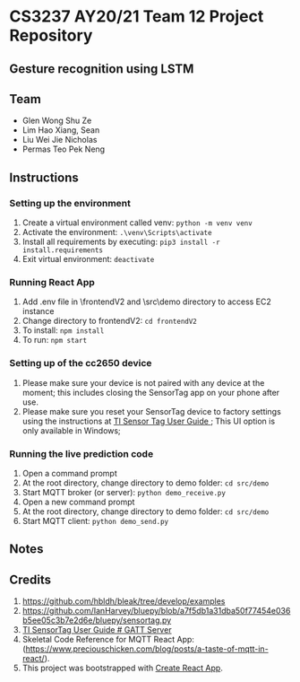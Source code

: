 # CS3237 AY20/21  Team 12 Project Repository
## Gesture recognition using LSTM

## Team
- Glen Wong Shu Ze
- Lim Hao Xiang, Sean
- Liu Wei Jie Nicholas
- Permas Teo Pek Neng

## Instructions

### Setting up the environment
1. Create a virtual environment called venv: `python -m venv venv`
2. Activate the environment: `.\venv\Scripts\activate`
3. Install all requirements by executing: `pip3 install -r install.requirements`
4. Exit virtual environment: `deactivate`

### Running React App
1. Add .env file in \frontendV2 and \src\demo directory to access EC2 instance
2. Change directory to frontendV2: `cd frontendV2` 
3. To install: `npm install`
4. To run: `npm start`

### Setting up of the cc2650 device
1. Please make sure your device is not paired with any device at the moment; this includes closing the SensorTag app on your phone after use.
2. Please make sure you reset your SensorTag device to factory settings using the instructions at
[TI Sensor Tag User Guide ](https://processors.wiki.ti.com/index.php/CC2650_SensorTag_User's_Guide#Firmware_Upgrade); This UI option is only available in Windows;

### Running the live prediction code
1. Open a command prompt
2. At the root directory, change directory to demo folder: `cd src/demo`
3. Start MQTT broker (or server): `python demo_receive.py`
4. Open a new command prompt
5. At the root directory, change directory to demo folder: `cd src/demo`
6. Start MQTT client: `python demo_send.py`

## Notes


## Credits
1. https://github.com/hbldh/bleak/tree/develop/examples
2. https://github.com/IanHarvey/bluepy/blob/a7f5db1a31dba50f77454e036b5ee05c3b7e2d6e/bluepy/sensortag.py
3. [TI SensorTag User Guide # GATT Server](https://processors.wiki.ti.com/index.php/CC2650_SensorTag_User's_Guide#Gatt_Server)
4. Skeletal Code Reference for MQTT React App: (https://www.preciouschicken.com/blog/posts/a-taste-of-mqtt-in-react/).
5. This project was bootstrapped with [Create React App](https://github.com/facebook/create-react-app).   